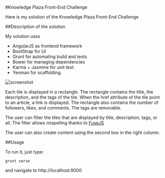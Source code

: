 #Knowledge Plaza Front-End Challenge

Here is my solution of the Knowledge Plaza Front-End Challenge

##Description of the solution

My solution uses 

* AngularJS as frontend framework
* BootStrap for UI
* Grunt for automating build and tests
* Bower for managing dependencies
* Karma + Jasmine for unit test.
* Yeoman for scaffolding.


![screenshot](https://raw.githubusercontent.com/ludov/challenge/master/frontend/screenshot.png)

Each tile is displayed in a rectangle. The rectangle contains the title, the description, and the tags of the tile.
When the href attribute of the tile point to an article, a link is displayed.
The rectangle also contains the number of followers, likes, and comments.
The tags are removable.

The user can filter the tiles that are displayed by title, description, tags, or all. The filter allows mispelling thanks to [FuseJS](http://kiro.me/projects/fuse.html) 

The user can also create content using the second box in the right column.

##Usage

To run it, just type:
```
grunt serve
```
and navigate to http://localhost:9000



